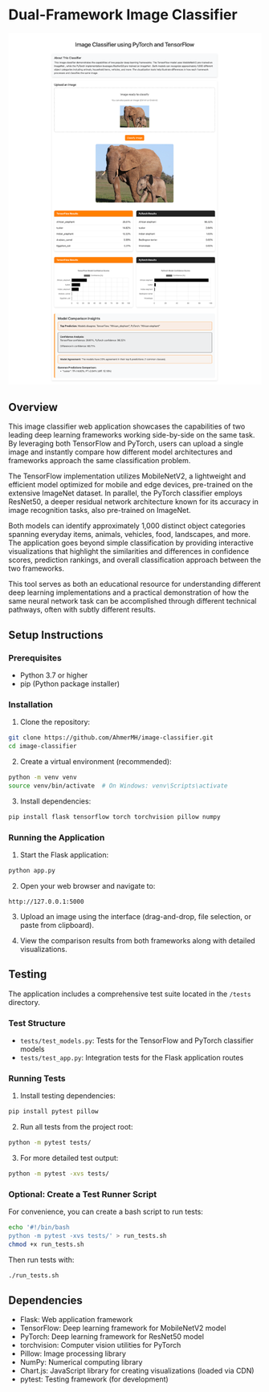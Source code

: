 # Dual-Framework Image Classifier

![Demo Image](./demo-image.png)

## Overview

This image classifier web application showcases the capabilities of two leading deep learning frameworks working side-by-side on the same task. By leveraging both TensorFlow and PyTorch, users can upload a single image and instantly compare how different model architectures and frameworks approach the same classification problem.

The TensorFlow implementation utilizes MobileNetV2, a lightweight and efficient model optimized for mobile and edge devices, pre-trained on the extensive ImageNet dataset. In parallel, the PyTorch classifier employs ResNet50, a deeper residual network architecture known for its accuracy in image recognition tasks, also pre-trained on ImageNet.

Both models can identify approximately 1,000 distinct object categories spanning everyday items, animals, vehicles, food, landscapes, and more. The application goes beyond simple classification by providing interactive visualizations that highlight the similarities and differences in confidence scores, prediction rankings, and overall classification approach between the two frameworks.

This tool serves as both an educational resource for understanding different deep learning implementations and a practical demonstration of how the same neural network task can be accomplished through different technical pathways, often with subtly different results.

## Setup Instructions

### Prerequisites
- Python 3.7 or higher
- pip (Python package installer)

### Installation

1. Clone the repository:
```bash
git clone https://github.com/AhmerMH/image-classifier.git
cd image-classifier
```

2. Create a virtual environment (recommended):
```bash
python -m venv venv
source venv/bin/activate  # On Windows: venv\Scripts\activate
```

3. Install dependencies:
```bash
pip install flask tensorflow torch torchvision pillow numpy
```

### Running the Application

1. Start the Flask application:
```bash
python app.py
```

2. Open your web browser and navigate to:
```
http://127.0.0.1:5000
```

3. Upload an image using the interface (drag-and-drop, file selection, or paste from clipboard).

4. View the comparison results from both frameworks along with detailed visualizations.

## Testing

The application includes a comprehensive test suite located in the `/tests` directory.

### Test Structure
- `tests/test_models.py`: Tests for the TensorFlow and PyTorch classifier models
- `tests/test_app.py`: Integration tests for the Flask application routes

### Running Tests

1. Install testing dependencies:
```bash
pip install pytest pillow
```

2. Run all tests from the project root:
```bash
python -m pytest tests/
```

3. For more detailed test output:
```bash
python -m pytest -xvs tests/
```

### Optional: Create a Test Runner Script

For convenience, you can create a bash script to run tests:
```bash
echo '#!/bin/bash
python -m pytest -xvs tests/' > run_tests.sh
chmod +x run_tests.sh
```

Then run tests with:
```bash
./run_tests.sh
```

## Dependencies
- Flask: Web application framework
- TensorFlow: Deep learning framework for MobileNetV2 model
- PyTorch: Deep learning framework for ResNet50 model
- torchvision: Computer vision utilities for PyTorch
- Pillow: Image processing library
- NumPy: Numerical computing library
- Chart.js: JavaScript library for creating visualizations (loaded via CDN)
- pytest: Testing framework (for development)
